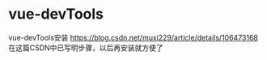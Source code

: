 # vue-devTools
vue-devTools安装
https://blog.csdn.net/muxi229/article/details/106473168  在这篇CSDN中已写明步骤，以后再安装就方便了
